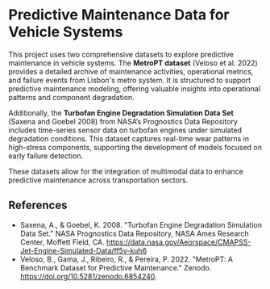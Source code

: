 # Predictive Maintenance Data for Vehicle Systems

This project uses two comprehensive datasets to explore predictive maintenance in vehicle systems. The **MetroPT dataset** (Veloso et al. 2022) provides a detailed archive of maintenance activities, operational metrics, and failure events from Lisbon's metro system. It is structured to support predictive maintenance modeling, offering valuable insights into operational patterns and component degradation.

Additionally, the **Turbofan Engine Degradation Simulation Data Set** (Saxena and Goebel 2008) from NASA’s Prognostics Data Repository includes time-series sensor data on turbofan engines under simulated degradation conditions. This dataset captures real-time wear patterns in high-stress components, supporting the development of models focused on early failure detection.

These datasets allow for the integration of multimodal data to enhance predictive maintenance across transportation sectors.

## References
- Saxena, A., & Goebel, K. 2008. "Turbofan Engine Degradation Simulation Data Set." NASA Prognostics Data Repository, NASA Ames Research Center, Moffett Field, CA. https://data.nasa.gov/Aeorspace/CMAPSS-Jet-Engine-Simulated-Data/ff5v-kuh6
- Veloso, B., Gama, J., Ribeiro, R., & Pereira, P. 2022. "MetroPT: A Benchmark Dataset for Predictive Maintenance." Zenodo. https://doi.org/10.5281/zenodo.6854240.
